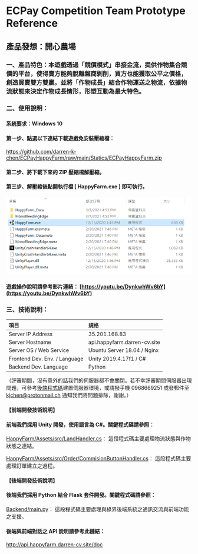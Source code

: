 # ECPay Competition Team Prototype Reference
## 產品發想：開心農場
### 一、產品特色：本遊戲透過「競價模式」串接金流，提供作物集合競價的平台，使得賣方能夠脫離盤商剝削，買方也能獲取公平之價格，創造買賣雙方雙贏，並將「作物成長」結合作物運送之物流，依據物流狀態來決定作物成長情形，形塑互動為最大特色。
### 二、使用說明：
#### 系統要求：Windows 10
#### 第一步、點選以下連結下載遊戲免安裝壓縮檔：
<a href = "https://github.com/darren-k-chen/ECPayHappyFarm/raw/main/Statics/ECPayHappyFarm.zip"> https://github.com/darren-k-chen/ECPayHappyFarm/raw/main/Statics/ECPayHappyFarm.zip </a>
#### 第二步、將下載下來的 ZIP 壓縮檔解壓縮。
#### 第三步、解壓縮後點開執行檔 [ HappyFarm.exe ] 即可執行。

![20210307202254](https://github.com/darren-k-chen/ECPayHappyFarm/raw/main/assets/Pasted%20image%2020210307202254.png "assets/Pasted image 20210307202254.png")

#### 遊戲操作說明請參考影片連結： [https://youtu.be/DynkwhWv6bY](https://youtu.be/DynkwhWv6bY)
### 三、技術說明：

|項目 | 規格 |
|:--- | :---|
| Server IP Address | 35.201.168.83 |
| Server Hostname | api.happyfarm.darren-cv.site|
| Server OS / Web Service | Ubuntu Server 18.04 / Nginx|
| Frontend Dev. Env. / Language | Unity 2019.4.17f1 / C# |
| Backend Dev. Language | Python |

（評審期間，沒有意外的話我們的伺服器都不會關閉。若不幸評審期間伺服器出現問題，可參考[後端程式碼](https://github.com/darren-k-chen/ECPayHappyFarm/tree/main/Backend)建置伺服器環境，或請撥手機 0968669251 或發郵件至 kjchen@protonmail.ch 通知我們將問題排除，謝謝。）

#### 【前端開發技術說明】
#### 前端我們採用 Unity 開發，使用語言為 C#。關鍵程式碼請參照：

[HappyFarm/Assets/src/LandHandler.cs](HappyFarm/Assets/src/LandHandler.cs)：
這段程式碼主要處理物流狀態與作物狀態之連結。

[HappyFarm/Assets/src/Order/CommisionButtonHandler.cs](HappyFarm/Assets/src/Order/CommisionButtonHandler.cs)：
這段程式碼主要處理訂單建立之過程。

#### 【後端開發技術說明】
#### 後端我們採用 Python 結合 Flask 套件開發。關鍵程式碼請參照：

[Backend/main.py](Backend/main.py)：
這段程式碼主要處理與綠界後端系統之通訊交流與前端功能之支援。

#### 後端與前端對話之 API 說明請參考此鏈結：
<a href = "http://api.happyfarm.darren-cv.site/doc"> http://api.happyfarm.darren-cv.site/doc </a>
